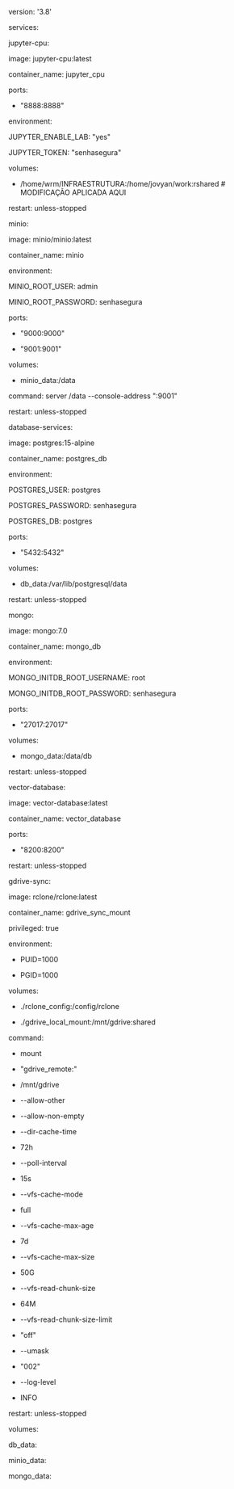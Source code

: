 version: '3.8'

  

services:

jupyter-cpu:

image: jupyter-cpu:latest

container_name: jupyter_cpu

ports:

- "8888:8888"

environment:

JUPYTER_ENABLE_LAB: "yes"

JUPYTER_TOKEN: "senhasegura"

volumes:

- /home/wrm/INFRAESTRUTURA:/home/jovyan/work:rshared # MODIFICAÇÃO APLICADA AQUI

restart: unless-stopped

  

minio:

image: minio/minio:latest

container_name: minio

environment:

MINIO_ROOT_USER: admin

MINIO_ROOT_PASSWORD: senhasegura

ports:

- "9000:9000"

- "9001:9001"

volumes:

- minio_data:/data

command: server /data --console-address ":9001"

restart: unless-stopped

  

database-services:

image: postgres:15-alpine

container_name: postgres_db

environment:

POSTGRES_USER: postgres

POSTGRES_PASSWORD: senhasegura

POSTGRES_DB: postgres

ports:

- "5432:5432"

volumes:

- db_data:/var/lib/postgresql/data

restart: unless-stopped

  

mongo:

image: mongo:7.0

container_name: mongo_db

environment:

MONGO_INITDB_ROOT_USERNAME: root

MONGO_INITDB_ROOT_PASSWORD: senhasegura

ports:

- "27017:27017"

volumes:

- mongo_data:/data/db

restart: unless-stopped

  

vector-database:

image: vector-database:latest

container_name: vector_database

ports:

- "8200:8200"

restart: unless-stopped

  

gdrive-sync:

image: rclone/rclone:latest

container_name: gdrive_sync_mount

privileged: true

environment:

- PUID=1000

- PGID=1000

volumes:

- ./rclone_config:/config/rclone

- ./gdrive_local_mount:/mnt/gdrive:shared

command:

- mount

- "gdrive_remote:"

- /mnt/gdrive

- --allow-other

- --allow-non-empty

- --dir-cache-time

- 72h

- --poll-interval

- 15s

- --vfs-cache-mode

- full

- --vfs-cache-max-age

- 7d

- --vfs-cache-max-size

- 50G

- --vfs-read-chunk-size

- 64M

- --vfs-read-chunk-size-limit

- "off"

- --umask

- "002"

- --log-level

- INFO

restart: unless-stopped

  

volumes:

db_data:

minio_data:

mongo_data: